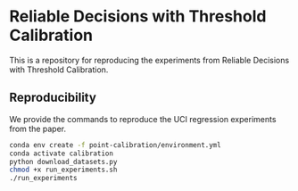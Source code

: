 # Reliable Decisions with Threshold Calibration

This is a repository for reproducing the experiments from Reliable Decisions with Threshold Calibration.

## Reproducibility

We provide the commands to reproduce the UCI regression experiments from the paper.

```bash
conda env create -f point-calibration/environment.yml
conda activate calibration
python download_datasets.py
chmod +x run_experiments.sh
./run_experiments
```
